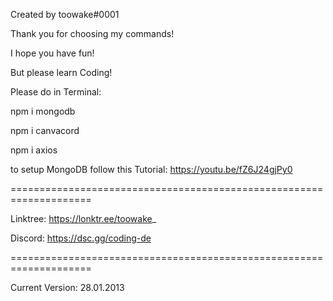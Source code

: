 Created by toowake#0001

Thank you for choosing my commands!

I hope you have fun!

But please learn Coding!


Please do in Terminal:

npm i mongodb

npm i canvacord

npm i axios

to setup MongoDB follow this Tutorial: https://youtu.be/fZ6J24gjPy0

====================================================================

Linktree: https://lonktr.ee/toowake_

Discord: https://dsc.gg/coding-de

====================================================================

Current Version: 28.01.2013
